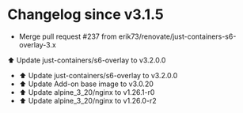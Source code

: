 # Changelog since v3.1.5
- Merge pull request #237 from erik73/renovate/just-containers-s6-overlay-3.x

⬆️ Update just-containers/s6-overlay to v3.2.0.0 
- ⬆️ Update just-containers/s6-overlay to v3.2.0.0 
- ⬆️ Update Add-on base image to v3.0.20 
- ⬆️ Update alpine_3_20/nginx to v1.26.1-r0 
- ⬆️ Update alpine_3_20/nginx to v1.26.0-r2 
